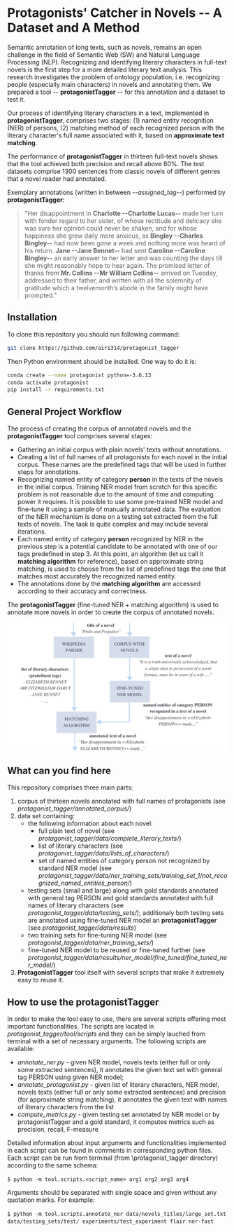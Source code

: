 # Protagonists' Catcher in Novels -- A Dataset and A Method
Semantic annotation of long texts, such as novels, remains an open challenge in the field of Semantic Web (SW) and Natural Language Processing (NLP). Recognizing and identifying literary characters in full-text novels is the first step for a more detailed literary text analysis. This research investigates the problem of ontology population, i.e. recognizing people (especially main characters) in novels and annotating them. We prepared a tool -- **protagonistTagger** -- for this annotation and a dataset to test it. 

Our process of identifying literary characters in a text, implemented in **protagonistTagger**, comprises two stages: (1) named entity recognition (NER) of persons, (2) matching method of each recognized person with the literary character's full name associated with it, based on **approximate text matching**. 

The performance of **protagonistTagger** in thirteen full-text novels shows that the tool achieved both precision and recall above 80\%. The test datasets comprise 1300 sentences from classic novels of different genres that a novel reader had annotated. 

Exemplary annotations (written in between --*assigned_tag*--) performed by **protagonistTagger**:
>"Her disappointment in **Charlotte --Charlotte Lucas--** made her turn with fonder regard to her sister, of whose rectitude and delicacy she was sure her opinion could never be shaken, and for whose happiness she grew daily more anxious, as **Bingley --Charles Bingley--** had now been gone a week and nothing more was heard of his return. **Jane --Jane Bennet--** had sent **Caroline --Caroline Bingley--** an early answer to her letter and was counting the days till she might reasonably hope to hear again. The promised letter of thanks from **Mr. Collins --Mr William Collins--** arrived on Tuesday, addressed to their father, and written with all the solemnity of gratitude which a twelvemonth’s abode in the family might have prompted."  

## Installation

To clone this repository you should run following command:

```bash
git clone https://github.com/airi314/protagonist_tagger
```

Then Python environment should be installed. One way to do it is:
```bash
conda create --name protagonist python=-3.6.13
conda activate protagonist
pip install -r requirements.txt
```

## General Project Workflow
The process of creating the corpus of annotated novels and the **protagonistTagger** tool comprises several stages:
- Gathering an initial corpus with plain novels' texts without annotations. 
- Creating a list of full names of all protagonists for each novel in the initial corpus. These names are the predefined tags that will be used in further steps for annotations.
- Recognizing named entity of category **person** in the texts of the novels in the initial corpus. Training NER model from scratch for this specific problem is not reasonable due to the amount of time and computing power it requires. It is possible to use some pre-trained NER model and fine-tune it using a sample of manually annotated data. The evaluation of the NER mechanism is done on a testing set extracted from the full texts of novels. The task is quite complex and may include several iterations.
- Each named entity of category **person**  recognized by NER in the previous step is a potential candidate to be annotated with one of our tags predefined in step 3. At this point, an algorithm (let us call it **matching algorithm** for reference), based on approximate string matching, is used to choose from the list of predefined tags the one that matches most accurately the recognized named entity. 
- The annotations done by the **matching algorithm** are accessed according to their accuracy and correctness.

The **protagonistTagger** (fine-tuned NER + matching algorithm) is used to annotate more novels in order to create the corpus of annotated novels. 

![alt text here](project_workflow.png)

## What can you find here
This repository comprises three main parts:
1. corpus of thirteen novels annotated with full names of protagonists (see *protagonist_tagger/annotated_corpus/*)
2. data set containing: 
    + the following  information about each novel:
		+ full plain text of novel (see *protagonist_tagger/data/complete_literary_texts/*)
		+ list of literary characters (see *protagonist_tagger/data/lists_of_characters/*)
		+ set of named entities of category person not recognized by standard NER model (see *protagonist_tagger/data/ner_training_sets/training_set_1/not_recognized_named_entities_person/*)
	+ testing sets (small and large) along with gold standards annotated with general tag PERSON and gold standards annotated with full names of literary characters (see *protagonist_tagger/data/testing_sets/*); additionaly both testing sets are annotated using fine-tuned NER model an **protagonistTagger** (see *protagonist_tagger/data/results*)
	+ two training sets for fine-tuning NER model (see *protagonist_tagger/data/ner_training_sets/*)
	+ fine-tuned NER model to be reused or fine-tuned further (see *protagonist_tagger/data/results/ner_model/fine_tuned/fine_tuned_ner_model/*)
3. **ProtagonistTagger** tool itself with several scripts that make it extremely easy to reuse it.

## How to use the protagonistTagger
In order to make the tool easy to use, there are several scripts offering most important functionalities. The scripts are located in *protagonist_tagger/tool/scripts* and they can be simply lauched from terminal with a set of necessary arguments. The following scripts are available:
+ *annotate_ner.py* - given NER model, novels texts (either full or only some extracted sentences), it annotates the given text set with general tag PERSON using given NER model;
+ *annotate_protagonist.py* - given list of literary characters, NER model, novels texts (either full or only some extracted sentences) and precision (for approximate string matching), it annotates the given text with names of literary characters from the list
+ *compute_metrics.py* - given testing set annotated by NER model or by protagonistTagger and a gold standard, it computes metrics such as precision, recall, F-measure


[comment]: <> (+ *fine_tune_ner_model.py* - given training set&#40;s&#41;, it fine-tunes a predefined spacy NER model and saves it to a given directory to be reused)

[comment]: <> (+ *generate_test_data.py* - given full plain texts of novels, it extracts sentences contiaing named entites of category *person*  in order to create testing sets)

[comment]: <> (+ *prepare_training_set_with_common_names_for_ner_fine_tuning.py* - given a set of common English names, lists of literary characters and full plain texts of novels, it creates training set for fine-tuning NER model by injecting to sentences extracted from novels &#40;and containing at least one named entity of category *person*&#41; common English names)

[comment]: <> (+ *prepare_training_set_with_not_recognized_named_entities_for_ner_fine_tuning.py* - given sets of named entities of category *person* not recognized by standard NER model and full plain tests of novels, it creates training set for NER model fine-tuning by extracting from novels and semi-automatically annotating with general tag PERSON sentences with not recognized named entites)

Detailed information about input arguments and functionalities implemented in each script can be found in comments in corresponding python files. Each script can be run from terminal (from \protagonist_tagger directory) according to the same schema:

`$ python -m tool.scripts.<script_name> arg1 arg2 arg3 arg4`

Arguments should be separated with single space and given without any quotation marks. For example:

`$ python -m tool.scripts.annotate_ner data/novels_titles/large_set.txt data/testing_sets/test/ experiments/test_experiment flair ner-fast`
